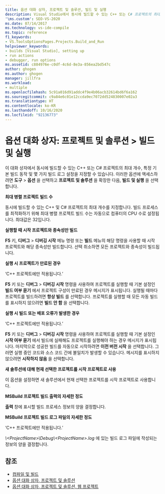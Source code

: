 ```yaml
---
title: 옵션 대화 상자, 프로젝트 및 솔루션, 빌드 및 실행
description: Visual Studio에서 동시에 빌드할 수 있는 C++ 또는 C# 프로젝트의 최대 개수, 특정 기본 빌드 동작 및 몇 가지 빌드 로그 설정을 지정할 수 있습니다.
'\ms.custom': SEO-VS-2020
ms.date: 07/14/2017
ms.technology: vs-ide-compile
ms.topic: reference
f1_keywords:
- VS.ToolsOptionsPages.Projects.Build_and_Run
helpviewer_keywords:
- builds [Visual Studio], setting up
- run actions
- debugger, run options
ms.assetid: c884976e-c0df-4c6d-8e3a-856ea2bd547c
author: ghogen
ms.author: ghogen
manager: jillfra
ms.workload:
- multiple
ms.openlocfilehash: 5c91a016d91addc4f9e4b06acb32614bd6f6a162
ms.sourcegitcommit: c9a84e6c01e12ccda9ec7072dd524830007e02a3
ms.translationtype: HT
ms.contentlocale: ko-KR
ms.lasthandoff: 10/16/2020
ms.locfileid: "92136773"
---
```

# <a name="options-dialog-box-projects-and-solutions--build-and-run"></a>옵션 대화 상자: 프로젝트 및 솔루션 \> 빌드 및 실행

이 대화 상자에서 동시에 빌드할 수 있는 C++ 또는 C# 프로젝트의 최대 개수, 특정 기본 빌드 동작 및 몇 가지 빌드 로그 설정을 지정할 수 있습니다. 이러한 옵션에 액세스하려면 **도구** > **옵션** 을 선택하고 **프로젝트 및 솔루션** 을 확장한 다음, **빌드 및 실행** 을 선택합니다.

**최대 병렬 프로젝트 빌드 수**

동시에 빌드할 수 있는 C++ 및 C# 프로젝트의 최대 개수를 지정합니다. 빌드 프로세스를 최적화하기 위해 최대 병렬 프로젝트 빌드 수는 자동으로 컴퓨터의 CPU 수로 설정됩니다. 최대값은 32입니다.

**실행할 때 시작 프로젝트와 종속성만 빌드**

**F5** 키, **디버그** > **디버깅 시작** 메뉴 명령 또는 **빌드** 메뉴의 해당 명령을 사용할 때 시작 프로젝트와 해당 종속성만 빌드합니다. 선택 취소하면 모든 프로젝트와 종속성이 빌드됩니다.

**실행 시 프로젝트가 만료된 경우**

‘C++ 프로젝트에만 적용됩니다.’ 

**F5** 키 또는 **디버그** > **디버깅 시작** 명령을 사용하여 프로젝트를 실행할 때 기본 설정인 **빌드 여부 묻기** 에서 프로젝트 구성이 만료된 경우 메시지가 표시됩니다. 실행될 때마다 프로젝트를 빌드하려면 **항상 빌드** 를 선택합니다. 프로젝트를 실행할 때 모든 자동 빌드를 표시하지 않으려면 **빌드 안 함** 을 선택합니다.

**실행 시 빌드 또는 배포 오류가 발생한 경우**

‘C++ 프로젝트에만 적용됩니다.’ 

**F5** 키 또는 **디버그** > **디버깅 시작** 명령을 사용하여 프로젝트를 실행할 때 기본 설정인 **시작 여부 묻기** 에서 빌드에 실패해도 프로젝트를 실행해야 하는 경우 메시지가 표시됩니다. 마지막으로 성공한 빌드를 자동으로 시작하려면 **이전 버전 시작** 을 선택합니다. 그러면 실행 중인 코드와 소스 코드 간에 불일치가 발생할 수 있습니다. 메시지를 표시하지 않으려면 **시작하지 않음** 을 선택합니다.

**새 솔루션에 대해 현재 선택한 프로젝트를 시작 프로젝트로 사용**

이 옵션을 설정하면 새 솔루션에서 현재 선택한 프로젝트를 시작 프로젝트로 사용합니다.

**MSBuild 프로젝트 빌드 출력의 자세한 정도**

**출력** 창에 표시할 빌드 프로세스 정보의 양을 결정합니다.

**MSBuild 프로젝트 빌드 로그 파일의 자세한 정도**

‘C++ 프로젝트에만 적용됩니다.’ 

*\\\<ProjectName>\Debug\\\<ProjectName>.log* 에 있는 빌드 로그 파일에 작성되는 정보의 양을 결정합니다.

## <a name="see-also"></a>참조

- [컴파일 및 빌드](../../ide/compiling-and-building-in-visual-studio.md)
- [옵션 대화 상자, 프로젝트 및 솔루션](projects-and-solutions-options-dialog-box.md)
- [옵션 대화 상자, 프로젝트 및 솔루션, 웹 프로젝트](options-dialog-box-projects-and-solutions-web-projects.md)